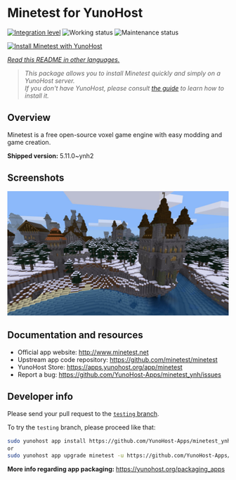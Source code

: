 <!--
N.B.: This README was automatically generated by <https://github.com/YunoHost/apps/tree/master/tools/readme_generator>
It shall NOT be edited by hand.
-->

# Minetest for YunoHost

[![Integration level](https://apps.yunohost.org/badge/integration/minetest)](https://ci-apps.yunohost.org/ci/apps/minetest/)
![Working status](https://apps.yunohost.org/badge/state/minetest)
![Maintenance status](https://apps.yunohost.org/badge/maintained/minetest)

[![Install Minetest with YunoHost](https://install-app.yunohost.org/install-with-yunohost.svg)](https://install-app.yunohost.org/?app=minetest)

*[Read this README in other languages.](./ALL_README.md)*

> *This package allows you to install Minetest quickly and simply on a YunoHost server.*  
> *If you don't have YunoHost, please consult [the guide](https://yunohost.org/install) to learn how to install it.*

## Overview

Minetest is a free open-source voxel game engine with easy modding and game creation.


**Shipped version:** 5.11.0~ynh2

## Screenshots

![Screenshot of Minetest](./doc/screenshots/screenshot.jpg)

## Documentation and resources

- Official app website: <http://www.minetest.net>
- Upstream app code repository: <https://github.com/minetest/minetest>
- YunoHost Store: <https://apps.yunohost.org/app/minetest>
- Report a bug: <https://github.com/YunoHost-Apps/minetest_ynh/issues>

## Developer info

Please send your pull request to the [`testing` branch](https://github.com/YunoHost-Apps/minetest_ynh/tree/testing).

To try the `testing` branch, please proceed like that:

```bash
sudo yunohost app install https://github.com/YunoHost-Apps/minetest_ynh/tree/testing --debug
or
sudo yunohost app upgrade minetest -u https://github.com/YunoHost-Apps/minetest_ynh/tree/testing --debug
```

**More info regarding app packaging:** <https://yunohost.org/packaging_apps>
